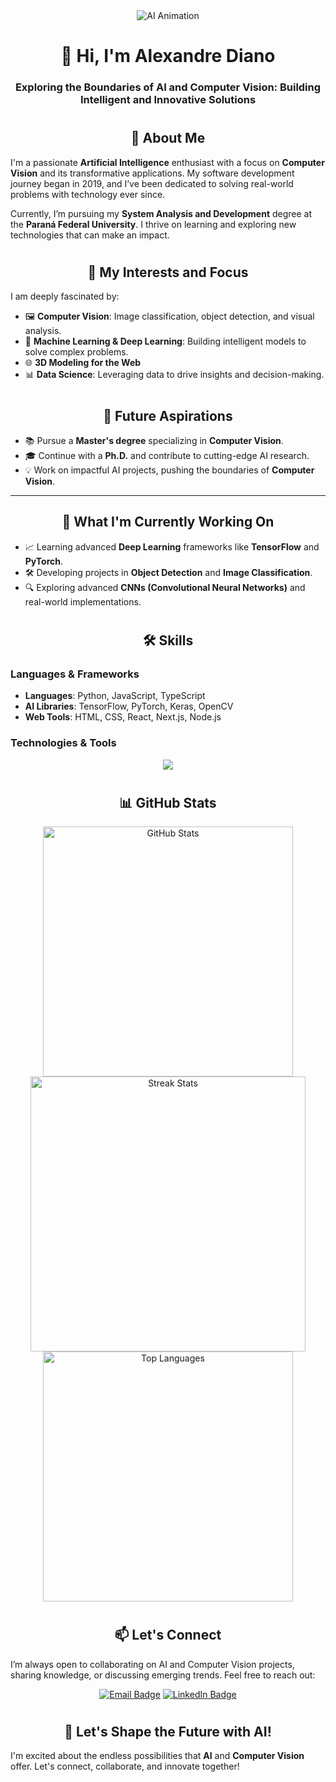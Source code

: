 <div align="center">    
    
<img src="https://user-images.githubusercontent.com/70382532/138322189-2db8df52-9dcb-40a0-88a8-c365466bd33d.gif" alt="AI Animation">

# 👋 Hi, I'm Alexandre Diano  
### Exploring the Boundaries of AI and Computer Vision: Building Intelligent and Innovative Solutions  

<h1></h1>

</div>

<div align="center">

## 🧠 About Me  
</div>

I'm a passionate **Artificial Intelligence** enthusiast with a focus on **Computer Vision** and its transformative applications. My software development journey began in 2019, and I’ve been dedicated to solving real-world problems with technology ever since.  

Currently, I’m pursuing my **System Analysis and Development** degree at the **Paraná Federal University**. I thrive on learning and exploring new technologies that can make an impact.  

<h1></h1>

<div align="center">

## 🚀 My Interests and Focus  
</div>

I am deeply fascinated by:  
- 🖼️ **Computer Vision**: Image classification, object detection, and visual analysis.  
- 🧠 **Machine Learning & Deep Learning**: Building intelligent models to solve complex problems.  
- 🌐 **3D Modeling for the Web**  
- 📊 **Data Science**: Leveraging data to drive insights and decision-making.  

<h1></h1>

<div align="center">

## 🎯 Future Aspirations  
</div>

- 📚 Pursue a **Master's degree** specializing in **Computer Vision**.  
- 🎓 Continue with a **Ph.D.** and contribute to cutting-edge AI research.  
- 💡 Work on impactful AI projects, pushing the boundaries of **Computer Vision**.  

---

<div align="center">

## 🔨 What I'm Currently Working On  
</div>

- 📈 Learning advanced **Deep Learning** frameworks like **TensorFlow** and **PyTorch**.  
- 🛠️ Developing projects in **Object Detection** and **Image Classification**.  
- 🔍 Exploring advanced **CNNs (Convolutional Neural Networks)** and real-world implementations.  

<h1></h1>

<div align="center">

## 🛠️ Skills  
</div>

### **Languages & Frameworks**  
- **Languages**: Python, JavaScript, TypeScript  
- **AI Libraries**: TensorFlow, PyTorch, Keras, OpenCV  
- **Web Tools**: HTML, CSS, React, Next.js, Node.js  

### **Technologies & Tools**  
<p align="center">
  <img src="https://skillicons.dev/icons?i=python,tensorflow,pytorch,opencv,js,ts,react,nextjs,nodejs,docker,linux,git,postgresql,mongodb,cypress" />
</p>

<h1></h1>

<div align="center">

## 📊 GitHub Stats  
</div>

<p align="center">
  <img width="400px" src="https://github-readme-stats.vercel.app/api?username=alexandrediano&show_icons=true&count_private=true&title_color=ec4899&text_color=ffffff&icon_color=ec4899&bg_color=0f172a&hide_border=true" alt="GitHub Stats" />
  <img width="440px" src="https://github-readme-streak-stats.herokuapp.com/?user=alexandrediano&stroke=ffffff&background=0f172a&ring=ec4899&fire=ec4899&currStreakNum=ffffff&currStreakLabel=ec4899&sideNums=ffffff&sideLabels=ffffff&dates=ffffff&hide_border=true" alt="Streak Stats" />
  <br/>
  <img width="400px" src="https://github-readme-stats.vercel.app/api/top-langs?username=alexandrediano&title_color=ec4899&text_color=ffffff&icon_color=ec4899&bg_color=0f172a&hide_border=true&layout=compact" alt="Top Languages" />
</p>  

<h1></h1>

<div align="center">

## 📫 Let's Connect  
</div>

I’m always open to collaborating on AI and Computer Vision projects, sharing knowledge, or discussing emerging trends. Feel free to reach out:  

<p align="center">
  <a href="mailto:diano.contact@gmail.com"><img src="https://img.shields.io/badge/Email-diano.contact%40gmail.com-red?style=for-the-badge&logo=gmail&logoColor=white" alt="Email Badge"></a>
  <a href="https://linkedin.com/in/alexandre-diano" target="_blank">
    <img src="https://img.shields.io/badge/LinkedIn-Alexandre%20Diano-blue?style=for-the-badge&logo=linkedin&logoColor=white" alt="LinkedIn Badge">
  </a>
</p>

<h1></h1>

<div align="center">

## 🌟 Let's Shape the Future with AI!  
</div>

I'm excited about the endless possibilities that **AI** and **Computer Vision** offer. Let's connect, collaborate, and innovate together!

<h1></h1>
